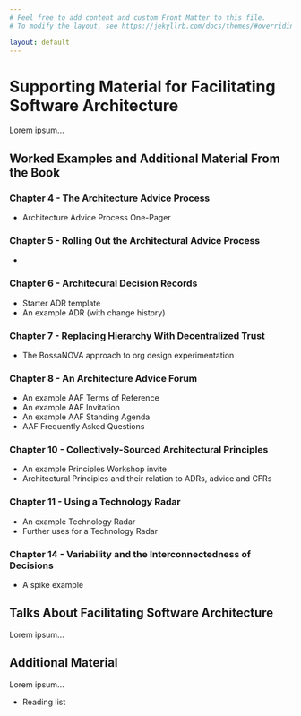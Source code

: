 ```yaml
---
# Feel free to add content and custom Front Matter to this file.
# To modify the layout, see https://jekyllrb.com/docs/themes/#overriding-theme-defaults

layout: default
---
```

# Supporting Material for Facilitating Software Architecture
Lorem ipsum...

## Worked Examples and Additional Material From the Book
### Chapter 4 - The Architecture Advice Process
* Architecture Advice Process One-Pager
### Chapter 5 - Rolling Out the Architectural Advice Process
* 
### Chapter 6 - Architecural Decision Records
* Starter ADR template
* An example ADR (with change history)

### Chapter 7 - Replacing Hierarchy With Decentralized Trust
* The BossaNOVA approach to org design experimentation

### Chapter 8 - An Architecture Advice Forum
* An example AAF Terms of Reference
* An example AAF Invitation
* An example AAF Standing Agenda
* AAF Frequently Asked Questions

### Chapter 10 - Collectively-Sourced Architectural Principles
* An example Principles Workshop invite
* Architectural Principles and their relation to ADRs, advice and CFRs

### Chapter 11 - Using a Technology Radar
* An example Technology Radar
* Further uses for a Technology Radar

### Chapter 14 - Variability and the Interconnectedness of Decisions
* A spike example

## Talks About Facilitating Software Architecture
Lorem ipsum...

## Additional Material 
Lorem ipsum...
* Reading list
